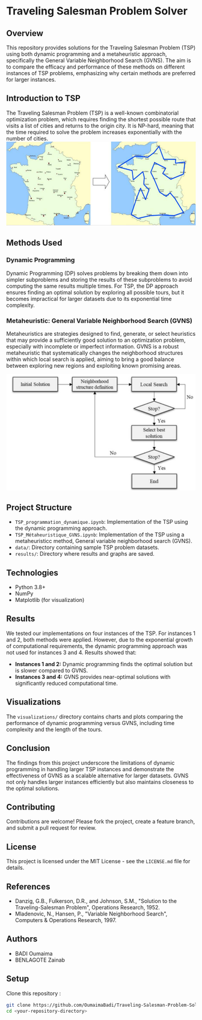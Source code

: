 # Traveling Salesman Problem Solver

## Overview
This repository provides solutions for the Traveling Salesman Problem (TSP) using both dynamic programming and a metaheuristic approach, specifically the General Variable Neighborhood Search (GVNS). The aim is to compare the efficacy and performance of these methods on different instances of TSP problems, emphasizing why certain methods are preferred for larger instances.

## Introduction to TSP
The Traveling Salesman Problem (TSP) is a well-known combinatorial optimization problem, which requires finding the shortest possible route that visits a list of cities and returns to the origin city. It is NP-hard, meaning that the time required to solve the problem increases exponentially with the number of cities.
![TSP](results/TSP.PNG)

## Methods Used

### Dynamic Programming
Dynamic Programming (DP) solves problems by breaking them down into simpler subproblems and storing the results of these subproblems to avoid computing the same results multiple times. For TSP, the DP approach ensures finding an optimal solution by exploring all possible tours, but it becomes impractical for larger datasets due to its exponential time complexity.

### Metaheuristic: General Variable Neighborhood Search (GVNS)
Metaheuristics are strategies designed to find, generate, or select heuristics that may provide a sufficiently good solution to an optimization problem, especially with incomplete or imperfect information. GVNS is a robust metaheuristic that systematically changes the neighborhood structures within which local search is applied, aiming to bring a good balance between exploring new regions and exploiting known promising areas.

![GVNs](results/GVN.PNG)

## Project Structure

- `TSP_programmation_dynamique.ipynb`: Implementation of the TSP using the dynamic programming approach.
- `TSP_Métaheuristique_GVNS.ipynb`: Implementation of the TSP using a metaheuristicc method, General variable neighborhood search (GVNS).
- `data/`: Directory containing sample TSP problem datasets.
- `results/`: Directory where results and graphs are saved.

## Technologies
- Python 3.8+
- NumPy
- Matplotlib (for visualization)

## Results
We tested our implementations on four instances of the TSP. For instances 1 and 2, both methods were applied. However, due to the exponential growth of computational requirements, the dynamic programming approach was not used for instances 3 and 4. Results showed that:

- **Instances 1 and 2:** Dynamic programming finds the optimal solution but is slower compared to GVNS.
- **Instances 3 and 4:** GVNS provides near-optimal solutions with significantly reduced computational time.

## Visualizations
The `visualizations/` directory contains charts and plots comparing the performance of dynamic programming versus GVNS, including time complexity and the length of the tours.

## Conclusion
The findings from this project underscore the limitations of dynamic programming in handling larger TSP instances and demonstrate the effectiveness of GVNS as a scalable alternative for larger datasets. GVNS not only handles larger instances efficiently but also maintains closeness to the optimal solutions.

## Contributing
Contributions are welcome! Please fork the project, create a feature branch, and submit a pull request for review.

## License
This project is licensed under the MIT License - see the `LICENSE.md` file for details.

## References
- Danzig, G.B., Fulkerson, D.R., and Johnson, S.M., "Solution to the Traveling-Salesman Problem", Operations Research, 1952.
- Mladenovic, N., Hansen, P., "Variable Neighborhood Search", Computers & Operations Research, 1997.

## Authors
- BADI Oumaima
- BENLAGOTE Zainab
  
## Setup
Clone this repository :
```bash
git clone https://github.com/OumaimaBadi/Traveling-Salesman-Problem-Solver.git
cd <your-repository-directory>
